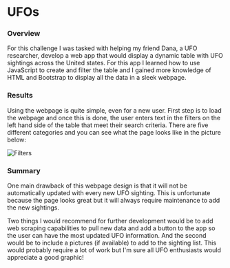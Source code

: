 # UFOs
### Overview
For this challenge I was tasked with helping my friend Dana, a UFO researcher, develop a web app that would display a dynamic table with UFO sightings across the United states. For this app I learned how to use JavaScript to create and filter the table and I gained more knowledge of HTML and Bootstrap to display all the data in a sleek webpage.

### Results
Using the webpage is quite simple, even for a new user. First step is to load the webpage and once this is done, the user enters text in the filters on the left hand side of the table that meet their search criteria. There are five different categories and you can see what the page looks like in the picture below:

![Filters](https://user-images.githubusercontent.com/88118759/141515656-f7066fe9-2e20-40da-850c-b62fe1adc723.PNG)

### Summary
One main drawback of this webpage design is that it will not be automatically updated with every new UFO sighting. This is unfortunate because the page looks great but it will always require maintenance to add the new sightings.

Two things I would recommend for further development would be to add web scraping capabilities to pull new data and add a button to the app so the user can have the most updated UFO information. And the second would be to include a pictures (if available) to add to the sighting list. This would probably require a lot of work but I'm sure all UFO enthusiasts would appreciate a good graphic!
